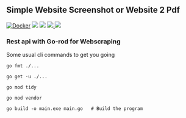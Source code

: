 ## Simple Website Screenshot or Website 2 Pdf

[![Docker](https://github.com/techonomylabs/go-scraper/actions/workflows/deploy-to-cloud-run.yml/badge.svg)](https://github.com/techonomylabs/go-scraper/actions/workflows/deploy-to-cloud-run.yml)
<img src="https://img.shields.io/github/workflow/status/techonomylabs/go-scraper/Docker?label=GCP%20CLOUD%20RUN"/>
<img src="https://img.shields.io/github/license/techonomylabs/go-scraper" />
<a href="https://github.com/techonomylabs/go-scraper/issues">
<img src="https://img.shields.io/github/issues/techonomylabs/go-scraper" />
</a>
<img src="https://img.shields.io/github/languages/count/techonomylabs/go-scraper?style=flat-square"/>


### Rest api with Go-rod for Webscraping

Some usual cli commands to get you going

    go fmt ./...

    go get -u ./...

    go mod tidy

    go mod vendor

    go build -o main.exe main.go   # Build the program


